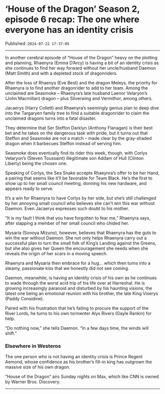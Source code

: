 # ‘House of the Dragon’ Season 2, episode 6 recap: The one where everyone has an identity crisis

Published :`2024-07-22 17:37:05`

---

In another cerebral episode of “House of the Dragon” heavy on the plotting and planning, Rhaenyra (Emma D’Arcy) is having a bit of an identity crisis as she continues to find her way forward without her uncle/husband Daemon (Matt Smith) and with a depleted stock of dragonriders.

After the loss of Rhaenys (Eve Best) and the dragon Meleys, the priority for Rhaenyra is to find another dragonrider to add to her team. Among the unclaimed are Seasmoke – Rhaenyra’s late husband Laenor Velaryon’s (John Macmillan) dragon – plus Silverwing and Vermithor, among others.

Jacaerys (Harry Collett) and Rhaenyra’s seemingly genius plan to deep dive into the Targaryen family tree to find a suitable dragonrider to claim the unclaimed dragons turns into a fatal disaster.

They determine that Ser Steffon Darklyn (Anthony Flanagan) is their best bet and he takes on the dangerous task with pride, but it turns out that Steffon and Seasmoke are not a match – made clear by the gray-shaded dragon when it barbecues Steffon instead of serving him.

Seasmoke does eventually find its rider this week, though, with Corlys Velaryon’s (Steven Toussaint) illegitimate son Addam of Hull (Clinton Liberty) being the chosen one.

Speaking of Corlys, the Sea Snake accepts Rhaeynra’s offer to be her Hand, a pairing that seems like it’ll be favorable for Team Black. He’s the first to show up to her small council meeting, donning his new hardware, and appears ready to serve.

It’s a win for Rhaenyra to have Corlys by her side, but she’s still challenged by her annoying small council who believes she can’t win this war without Daemon. Even Jacaerys expresses such doubt to his mother.

“It is my fault I think that you have forgotten to fear me,” Rhaenyra says, after slapping a member of her small council who chided her.

Mysaria (Sonoya Mizuno), however, believes that Rhaenyra has the guts to win the war without Daemon. She not only helps Rhaenyra carry out a successful plan to turn the small folk of King’s Landing against the Greens, but she also gives her Queen the encouragement she needs when she reveals the origin of her scars in a moving speech.

Rhaenyra and Mysaria then embrace for a hug… which then turns into a steamy, passionate kiss that we honestly did not see coming.

Daemon, meanwhile, is having an identity crisis of his own as he continues to wade through the worst acid trip of his life over at Harrenhal. He is growing increasingly paranoid and disturbed by his haunting visions, the latest one being an emotional reunion with his brother, the late King Viserys (Paddy Considine).

Paired with his frustration that he’s failing to procure the support of the River Lords, he turns to his own tormenter Alys Rivers (Gayle Rankin) for help.

“Do nothing now,” she tells Daemon. “In a few days time, the winds will shift.”

### Elsewhere in Westeros

The one person who is not having an identity crisis is Prince Regent Aemond, whose confidence as his brother’s fill-in king has outgrown the massive size of his own dragon.

“House of the Dragon” airs Sunday nights on Max, which like CNN is owned by Warner Bros. Discovery.

---

